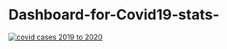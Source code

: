 # Dashboard-for-Covid19-stats-
<div class='tableauPlaceholder' id='viz1696600635981' style='position: relative'><noscript><a href='#'><img alt='covid cases 2019 to 2020 ' src='https:&#47;&#47;public.tableau.com&#47;static&#47;images&#47;Co&#47;Covid19stats_16899527231280&#47;covidcases2019to2020&#47;1_rss.png' style='border: none' /></a></noscript><object class='tableauViz'  style='display:none;'><param name='host_url' value='https%3A%2F%2Fpublic.tableau.com%2F' /> <param name='embed_code_version' value='3' /> <param name='site_root' value='' /><param name='name' value='Covid19stats_16899527231280&#47;covidcases2019to2020' /><param name='tabs' value='no' /><param name='toolbar' value='yes' /><param name='static_image' value='https:&#47;&#47;public.tableau.com&#47;static&#47;images&#47;Co&#47;Covid19stats_16899527231280&#47;covidcases2019to2020&#47;1.png' /> <param name='animate_transition' value='yes' /><param name='display_static_image' value='yes' /><param name='display_spinner' value='yes' /><param name='display_overlay' value='yes' /><param name='display_count' value='yes' /><param name='language' value='en-GB' /></object></div>               
